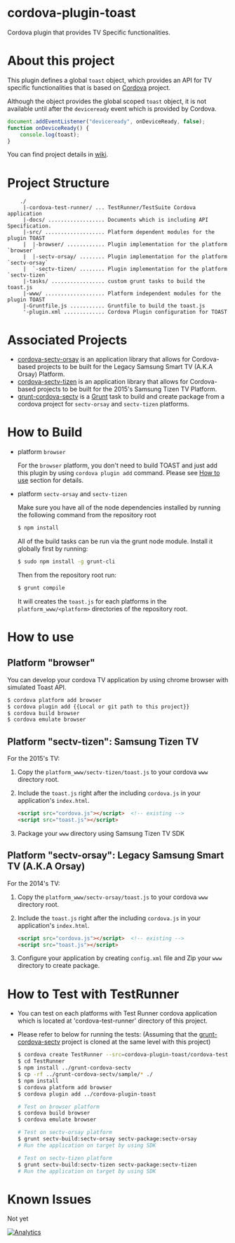 # cordova-plugin-toast
Cordova plugin that provides TV Specific functionalities.

# About this project
This plugin defines a global `toast` object, which provides an API for TV specific functionalities that is based on [Cordova](https://cordova.apache.org/) project.

Although the object provides the global scoped `toast` object, it is not available until after the `deviceready` event which is provided by Cordova.
```js
document.addEventListener("deviceready", onDeviceReady, false);
function onDeviceReady() {
    console.log(toast);
}
```
You can find project details in [wiki](https://github.com/Samsung/cordova-plugin-toast/wiki).

# Project Structure
```
    ./
     |-cordova-test-runner/ ... TestRunner/TestSuite Cordova application
     |-docs/ .................. Documents which is including API Specification.
     |-src/ ................... Platform dependent modules for the plugin TOAST
     |  |-browser/ ............ Plugin implementation for the platform `browser`
     |  |-sectv-orsay/ ........ Plugin implementation for the platform `sectv-orsay`
     |  `-sectv-tizen/ ........ Plugin implementation for the platform `sectv-tizen`
     |-tasks/ ................. custom grunt tasks to build the toast.js
     |-www/ ................... Platform independent modules for the plugin TOAST
     |-Gruntfile.js ........... Gruntfile to build the toast.js
     '-plugin.xml ............. Cordova Plugin configuration for TOAST
```

# Associated Projects
* [cordova-sectv-orsay](http://github.com/Samsung/cordova-sectv-orsay) is an application library that allows for Cordova-based projects to be built for the Legacy Samsung Smart TV (A.K.A Orsay) Platform.
* [cordova-sectv-tizen](http://github.com/Samsung/cordova-sectv-tizen) is an application library that allows for Cordova-based projects to be built for the 2015's Samsung Tizen TV Platform.
* [grunt-cordova-sectv](http://github.com/Samsung/grunt-cordova-sectv) is a [Grunt](http://gruntjs.com/) task to build and create package from a cordova project for `sectv-orsay` and `sectv-tizen` platforms.

# How to Build
* platform `browser`

    For the `browser` platform, you don't need to build TOAST and just add this plugin by using `cordova plugin add` command. Please see [How to use](#how-to-use) section for details.

* platform `sectv-orsay` and `sectv-tizen`

    Make sure you have all of the node dependencies installed by running the following command from the repository root
    ```sh
    $ npm install
    ```

    All of the build tasks can be run via the grunt node module. Install it globally first by running:
    ```sh
    $ sudo npm install -g grunt-cli
    ```

    Then from the repository root run:
    ```sh
    $ grunt compile
    ```

    It will creates the `toast.js` for each platforms in the `platform_www/<platform>` directories of the repository root.

# How to use
## Platform "browser"
You can develop your cordova TV application by using chrome browser with simulated Toast API.
```sh
$ cordova platform add browser
$ cordova plugin add {{Local or git path to this project}}
$ cordova build browser
$ cordova emulate browser
```

## Platform "sectv-tizen": Samsung Tizen TV
For the 2015's TV:

1. Copy the `platform_www/sectv-tizen/toast.js` to your cordova `www` directory root.
2. Include the `toast.js` right after the including `cordova.js` in your application's `index.html`.

    ```HTML
    <script src="cordova.js"></script>  <!-- existing -->
    <script src="toast.js"></script>
    ```

3. Package your `www` directory using Samsung Tizen TV SDK

## Platform "sectv-orsay": Legacy Samsung Smart TV (A.K.A Orsay)
For the 2014's TV:

1. Copy the `platform_www/sectv-orsay/toast.js` to your cordova `www` directory root.
2. Include the `toast.js` right after the including `cordova.js` in your application's `index.html`.

    ```HTML
    <script src="cordova.js"></script>  <!-- existing -->
    <script src="toast.js"></script>
    ```

3. Configure your application by creating `config.xml` file and Zip your `www` directory to create package.

# How to Test with TestRunner
* You can test on each platforms with Test Runner cordova application which is located at 'cordova-test-runner' directory of this project.
* Please refer to below for running the tests: (Assuming that the [grunt-cordova-sectv](http://github.com/Samsung/grunt-cordova-sectv) project is cloned at the same level with this project)

    ```sh
    $ cordova create TestRunner --src=cordova-plugin-toast/cordova-test-runner
    $ cd TestRunner
    $ npm install ../grunt-cordova-sectv
    $ cp -rf ../grunt-cordova-sectv/sample/* ./
    $ npm install
    $ cordova platform add browser
    $ cordova plugin add ../cordova-plugin-toast
    
    # Test on browser platform
    $ cordova build browser
    $ cordova emulate browser
    
    # Test on sectv-orsay platform
    $ grunt sectv-build:sectv-orsay sectv-package:sectv-orsay
    # Run the application on target by using SDK
    
    # Test on sectv-tizen platform
    $ grunt sectv-build:sectv-tizen sectv-package:sectv-tizen
    # Run the application on target by using SDK
    ```

# Known Issues
Not yet

[![Analytics](https://ga-beacon.appspot.com/UA-70262254-1/cordova-plugin-toast/README)](https://github.com/igrigorik/ga-beacon)
